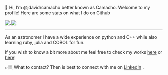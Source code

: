 👋 Hi, I’m @jdavidrcamacho better known as Camacho. Welcome to my profile! Here are some stats on what I do on Github

<a href="https://github.com/jdavidrcamacho">
  <img align="center" src="https://github-readme-stats.vercel.app/api?username=jdavidrcamacho&theme=radical" />
</a>
<a href="https://github.com/jdavidrcamacho">
  <img align="center" src="https://github-readme-stats.vercel.app/api/top-langs/?username=jdavidrcamacho&layout=compact&theme=radical" />
</a>

<!---
[![Camacho's GitHub stats](https://github-readme-stats.vercel.app/api?username=jdavidrcamacho&show_icons=true&theme=radical)
](https://github.com/anuraghazra/github-readme-stats)

[![Anurag's GitHub stats](https://github-readme-stats.vercel.app/api?username=anuraghazra)](https://github.com/anuraghazra/github-readme-stats)


[![Top Langs](https://github-readme-stats.vercel.app/api/top-langs/?username=jdavidrcamacho&layout=compact&show_icons=true&theme=radical)
](https://github.com/anuraghazra/github-readme-stats)
--->

---

As an astronomer I have a wide experience on python and C++ while also learning ruby, julia and COBOL for fun.

If you wish to know a bit more about me feel free to check my works [here](https://scholar.google.com/citations?user=siFDifoAAAAJ) or [here](https://oeis.org/A308619)!

👉🏼 What to contact? Then is best to connect with me on [LinkedIn](https://www.linkedin.com/in/jo%C3%A3o-camacho-phd-83a97b104/) .

<!---
jdavidrcamacho/jdavidrcamacho is a ✨ special ✨ repository because its `README.md` (this file) appears on your GitHub profile.
You can click the Preview link to take a look at your changes.
--->
